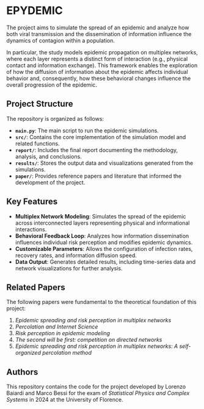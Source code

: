# EPYDEMIC

The project aims to simulate the spread of an epidemic and analyze how both viral transmission and the dissemination of information influence the dynamics of contagion within a population.  

In particular, the study models epidemic propagation on multiplex networks, where each layer represents a distinct form of interaction (e.g., physical contact and information exchange). This framework enables the exploration of how the diffusion of information about the epidemic affects individual behavior and, consequently, how these behavioral changes influence the overall progression of the epidemic.
## Project Structure

The repository is organized as follows:

- **`main.py`**: The main script to run the epidemic simulations.
- **`src/`**: Contains the core implementation of the simulation model and related functions.
- **`report/`**: Includes the final report documenting the methodology, analysis, and conclusions.
- **`results/`**: Stores the output data and visualizations generated from the simulations.
- **`paper/`**: Provides reference papers and literature that informed the development of the project.

## Key Features

- **Multiplex Network Modeling**: Simulates the spread of the epidemic across interconnected layers representing physical and informational interactions.
- **Behavioral Feedback Loop**: Analyzes how information dissemination influences individual risk perception and modifies epidemic dynamics.
- **Customizable Parameters**: Allows the configuration of infection rates, recovery rates, and information diffusion speed.
- **Data Output**: Generates detailed results, including time-series data and network visualizations for further analysis.

## Related Papers

The following papers were fundamental to the theoretical foundation of this project:

1. *Epidemic spreading and risk perception in multiplex networks*
2. *Percolation and Internet Science*
3. *Risk perception in epidemic modeling*
4. *The second will be first: competition on directed networks*
5. *Epidemic spreading and risk perception in multiplex networks: A self-organized percolation method*

## Authors

This repository contains the code for the project developed by Lorenzo Baiardi and Marco Bessi for the exam of *Statistical Physics and Complex Systems* in 2024 at the University of Florence. 
